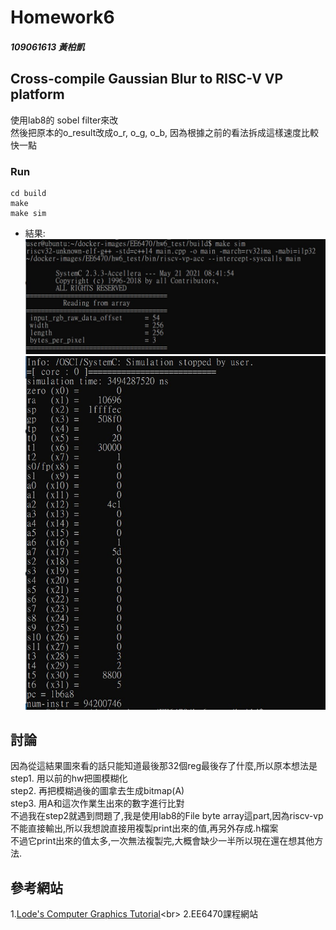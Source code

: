 # Homework6 

##### 109061613 黃柏凱


##  Cross-compile Gaussian Blur to RISC-V VP platform
  使用lab8的 sobel filter來改<br>
  然後把原本的o_result改成o_r, o_g, o_b, 因為根據之前的看法拆成這樣速度比較快一點<br>
  
### Run 
```
cd build
make
make sim
```

* 結果:<br>
    ![](https://github.com/twyayaya/ee6470/blob/master/hw6_test/hw6_1.jpg)
    ![](https://github.com/twyayaya/ee6470/blob/master/hw6_test/hw6_2.jpg)



## 討論
  因為從這結果圖來看的話只能知道最後那32個reg最後存了什麼,所以原本想法是<br>
  step1. 用以前的hw把圖模糊化<br>
  step2. 再把模糊過後的圖拿去生成bitmap(A)<br>
  step3. 用A和這次作業生出來的數字進行比對<br>
  不過我在step2就遇到問題了,我是使用lab8的File byte array這part,因為riscv-vp不能直接輸出,所以我想說直接用複製print出來的值,再另外存成.h檔案<br>
  不過它print出來的值太多,一次無法複製完,大概會缺少一半所以現在還在想其他方法.<br>


## 參考網站
1.[Lode's Computer Graphics Tutorial](https://lodev.org/cgtutor/filtering.html#Gaussian_Blur_)<br>
2.EE6470課程網站<br>

